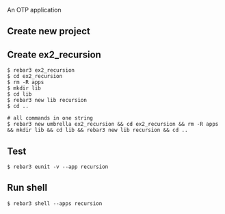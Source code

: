 An OTP application

Create new project
----	
Create ex2_recursion
----	
	$ rebar3 ex2_recursion
	$ cd ex2_recursion
	$ rm -R apps
	$ mkdir lib
	$ cd lib
	$ rebar3 new lib recursion
	$ cd ..
	
	# all commands in one string
	$ rebar3 new umbrella ex2_recursion && cd ex2_recursion && rm -R apps && mkdir lib && cd lib && rebar3 new lib recursion && cd ..

Test
-----
	$ rebar3 eunit -v --app recursion

Run shell
-----
	$ rebar3 shell --apps recursion